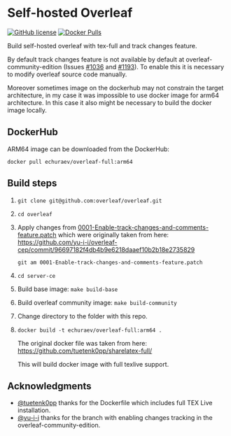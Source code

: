 # Self-hosted Overleaf

[![GitHub license](https://img.shields.io/github/license/echuraev/overleaf-full-build)](https://github.com/echuraev/overleaf-full-build/blob/main/LICENSE)
[![Docker Pulls](https://img.shields.io/docker/pulls/echuraev/overleaf-full)](https://hub.docker.com/r/echuraev/overleaf-full)

Build self-hosted overleaf with tex-full and track changes feature.

By default track changes feature is not available by default at
overleaf-community-edition (Issues [#1036](https://github.com/overleaf/overleaf/issues/1036#issuecomment-1446518123)
and [#1193](https://github.com/overleaf/overleaf/issues/1193)). To enable this
it is necessary to modify overleaf source code manually.

Moreover sometimes image on the dockerhub may not constrain the target
architecture, in my case it was impossible to use docker image for arm64
architecture. In this case it also might be necessary to build the docker image
locally.

## DockerHub

ARM64 image can be downloaded from the DockerHub:
```
docker pull echuraev/overleaf-full:arm64
```

## Build steps

1. `git clone git@github.com:overleaf/overleaf.git`
2. `cd overleaf`
3. Apply changes from [0001-Enable-track-changes-and-comments-feature.patch](0001-Enable-track-changes-and-comments-feature.patch)
    which were originally taken from here: https://github.com/yu-i-i/overleaf-cep/commit/96697182f4db4b9e6218daaef10b2b18e2735829
    ```
    git am 0001-Enable-track-changes-and-comments-feature.patch
    ```
3. `cd server-ce`
4. Build base image: `make build-base`
5. Build overleaf community image: `make build-community`
6. Change directory to the folder with this repo.
7. `docker build -t echuraev/overleaf-full:arm64 .`

    The original docker file was taken from here: https://github.com/tuetenk0pp/sharelatex-full/

    This will build docker image with full texlive support.

## Acknowledgments
- [@tuetenk0pp](https://github.com/tuetenk0pp/) thanks for the Dockerfile which includes full TEX Live
    installation.
- [@yu-i-i](https://github.com/yu-i-i/) thanks for the branch with enabling changes tracking in the
    overleaf-community-edition.
